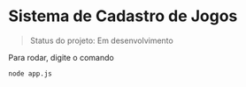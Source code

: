 <h1> Sistema de Cadastro de Jogos </h1>

> Status do projeto: Em desenvolvimento

Para rodar, digite o comando

```
node app.js
```
